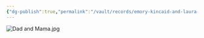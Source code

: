 ```yaml
---
{"dg-publish":true,"permalink":"/vault/records/emory-kincaid-and-laura-skaggs-kincaid/","tags":["Laura-Skaggs","Emory-Garfield-Kincaid"]}
---
```


![Dad and Mama.jpg](/img/user/assets/Dad_and_Mama.resources/Dad%20and%20Mama.jpg)
